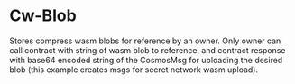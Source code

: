 # Cw-Blob 

Stores compress wasm blobs for reference by an owner.  Only owner can call contract with string of wasm blob to reference, and contract response with base64 encoded string of the CosmosMsg for uploading the desired blob (this example creates msgs for secret network wasm upload). 

